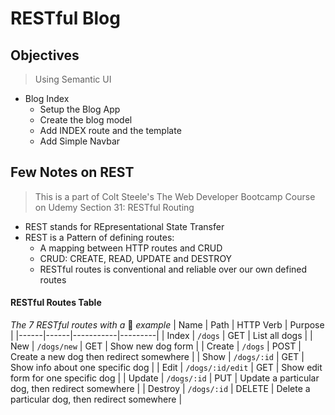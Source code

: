 # RESTful Blog

## Objectives
> Using Semantic UI
- Blog Index
    - Setup the Blog App
    - Create the blog model
    - Add INDEX route and the template
    - Add Simple Navbar

## Few Notes on REST
> This is a part of Colt Steele's The Web Developer Bootcamp Course on Udemy
> Section 31: RESTful Routing

- REST stands for REpresentational State Transfer
- REST is a Pattern of defining routes: 
    - A mapping between HTTP routes and CRUD
    - CRUD: CREATE, READ, UPDATE and DESTROY
    - RESTful routes is conventional and reliable over our own defined routes

#### RESTful Routes Table
*The 7 RESTful routes with a* :dog: *example*
| Name | Path | HTTP Verb | Purpose |
|------|------|-----------|---------|
| Index | ```/dogs``` | GET | List all dogs |
| New | ```/dogs/new``` | GET | Show new dog form |
| Create | ```/dogs``` | POST | Create a new dog then redirect somewhere |
| Show | ```/dogs/:id``` | GET | Show info about one specific dog |
| Edit | ```/dogs/:id/edit``` | GET | Show edit form for one specific dog |
| Update | ```/dogs/:id``` | PUT | Update a particular dog, then redirect somewhere |
| Destroy | ```/dogs/:id``` | DELETE | Delete a particular dog, then redirect somewhere |

